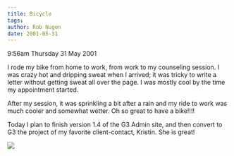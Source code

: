 ```yaml
---
title: Bicycle
tags: 
author: Rob Nugen
date: 2001-05-31
---
```


<p class=date>9:56am Thursday 31 May 2001</p>

<p>I rode my bike from home to work, from work to my
counseling session.  I was crazy hot and dripping
sweat when I arrived; it was tricky to write a letter
without getting sweat all over the page.  I was mostly
cool by the time my appointment started.</p>

<p>After my session, it was sprinkling a bit after a
rain and my ride to work was much cooler and somewhat
wetter.  Oh so great to have a bike!!!!</p>

<p>Today I plan to finish version 1.4 of the G3 Admin
site, and then convert to G3 the project of my
favorite client-contact, Kristin.  She is great!</p>

<p><img src="/images/rob/wL-ROB.gif"/></p>
